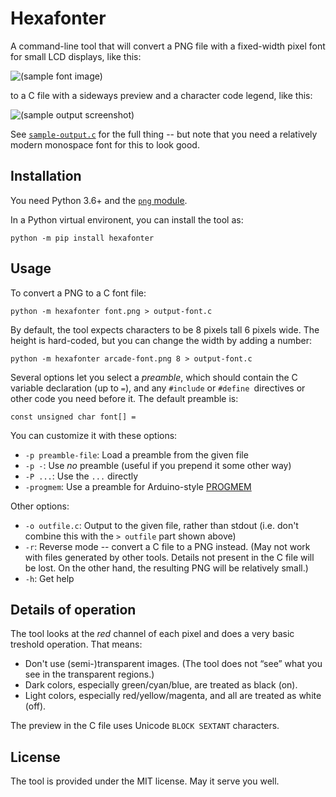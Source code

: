 # Hexafonter

A command-line tool that will convert a PNG file with a fixed-width pixel font
for small LCD displays, like this:

![(sample font image)](./font.png)

to a C file with a sideways preview and a character code legend, like this:

![(sample output screenshot)](./output-screenshot.png)

See [`sample-output.c`](./sample-output.c) for the full thing -- but note that
you need a relatively modern monospace font for this to look good.


## Installation

You need Python 3.6+ and the [`png` module](https://pypng.readthedocs.io/en/latest/index.html).

In a Python virtual environent, you can install the tool as:

    python -m pip install hexafonter


## Usage

To convert a PNG to a C font file:

    python -m hexafonter font.png > output-font.c

By default, the tool expects characters to be 8 pixels tall 6 pixels wide.
The height is hard-coded, but you can change the width by adding a number:

    python -m hexafonter arcade-font.png 8 > output-font.c

Several options let you select a *preamble*, which should contain the C
variable declaration (up to `=`),
and any `#include` or `#define `directives or other code you need before it.
The default preamble is:

```
const unsigned char font[] =
```

You can customize it with these options:

* `-p preamble-file`: Load a preamble from the given file
* `-p -`: Use *no* preamble (useful if you prepend it some other way)
* `-P ...`: Use the `...` directly
* `-progmem`: Use a preamble for Arduino-style [PROGMEM](https://www.arduino.cc/reference/en/language/variables/utilities/progmem/)

Other options:

* `-o outfile.c`: Output to the given file, rather than stdout (i.e. don't
  combine this with the `> outfile` part shown above)
* `-r`: Reverse mode -- convert a C file to a PNG instead.
  (May not work with files generated by other tools.
  Details not present in the C file will be lost.
  On the other hand, the resulting PNG will be relatively small.)
* `-h`: Get help


## Details of operation

The tool looks at the *red* channel of each pixel and does a very basic
treshold operation. That means:

- Don't use (semi-)transparent images.
  (The tool does not “see” what you see in the transparent regions.)
- Dark colors, especially green/cyan/blue, are treated as black (on).
- Light colors, especially red/yellow/magenta, and all are treated as
  white (off).

The preview in the C file uses Unicode `BLOCK SEXTANT` characters.


## License

The tool is provided under the MIT license. May it serve you well.
